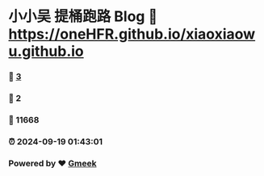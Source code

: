 # 小小吴 提桶跑路 Blog :link: https://oneHFR.github.io/xiaoxiaowu.github.io 
### :page_facing_up: [3](https://oneHFR.github.io/xiaoxiaowu.github.io/tag.html) 
### :speech_balloon: 2 
### :hibiscus: 11668 
### :alarm_clock: 2024-09-19 01:43:01 
### Powered by :heart: [Gmeek](https://github.com/Meekdai/Gmeek)
